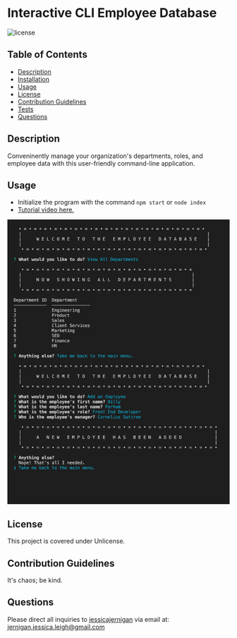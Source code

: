 # Interactive CLI Employee Database
  
![license](https://img.shields.io/badge/license-Unlicense-green)

  ## Table of Contents
  * [Description](#description)
  * [Installation](#installation)
  * [Usage](#usage)
  * [License](#license)
  * [Contribution Guidelines](#contribution-guidelines)
  * [Tests](#tests)
  * [Questions](#questions)
  

  ## Description  
  Conveninently manage your organization's departments, roles, and employee data with this user-friendly command-line application. 


  ## Usage
  - Initialize the program with the command ```npm start``` or ```node index``` 
  - [Tutorial video here.](https://drive.google.com/file/d/1tZEYnArRZAYUVdgxLk_bwO42hMwH4Cir/view)

  ![screenshot](./src/images/cli-emp-dbscreenshot.png)


  ## License
  This project is covered under Unlicense.


  ## Contribution Guidelines
  It's chaos; be kind. 


  ## Questions
  Please direct all inquiries to [jessicajernigan](https://github.com/jessicajernigan) via email at: [jernigan.jessica.leigh@gmail.com](mailto:jernigan.jessica.leigh@gmail.com?subject=Question%20About%20Interactive%20CLI%20Employee%20Database)

